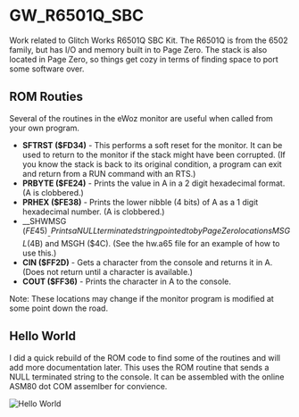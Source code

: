 # GW_R6501Q_SBC
Work related to Glitch Works R6501Q SBC Kit. The R6501Q is from the 6502 family, but has I/O and memory built in to Page Zero. The stack is also located in Page Zero, so things get cozy in terms of finding space to port some software over.

## ROM Routies
Several of the routines in the eWoz monitor are useful when called from your own program.

* __SFTRST ($FD34)__ - This performs a soft reset for the monitor. It can be used to return to the monitor if the stack might have been corrupted. (If you know the stack is back to its original condition, a program can exit and return from a RUN command with an RTS.)
* __PRBYTE ($FE24)__ - Prints the value in A in a 2 digit hexadecimal format. (A is clobbered.)
* __PRHEX ($FE38)__ - Prints the lower nibble (4 bits) of A as a 1 digit hexadecimal number. (A is clobbered.)
* __SHWMSG ($FE45)__ - Prints a NULL terminated string pointed to by Page Zero locations MSGL ($4B) and MSGH ($4C). (See the hw.a65 file for an example of how to use this.)
* __CIN ($FF2D)__ - Gets a character from the console and returns it in A. (Does not return until a character is available.)
* __COUT ($FF36)__ - Prints the character in A to the console.

Note: These locations may change if the monitor program is modified at some point down the road.

## Hello World
I did a quick rebuild of the ROM code to find some of the routines and will add more documentation later. This uses the ROM routine that sends a NULL terminated string to the console. It can be assembled with the online ASM80 dot COM assemlber for convience.

![Hello World](https://github.com/w4jbm/GW_R6501Q_SBC/raw/main/hw_25Oct2020.png)
